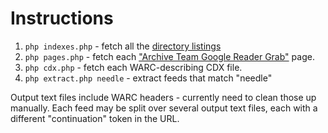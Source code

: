 # Instructions

1. `php indexes.php` - fetch all the [directory listings](https://archive.org/search.php?query=collection:archiveteam_greader)
1. `php pages.php` - fetch each ["Archive Team Google Reader Grab"](https://archive.org/details/archiveteam_greader_20130619020213) page.
1. `php cdx.php` - fetch each WARC-describing CDX file.
1. `php extract.php needle` - extract feeds that match "needle"

Output text files include WARC headers - currently need to clean those up manually.
Each feed may be split over several output text files, each with a different "continuation" token in the URL.
